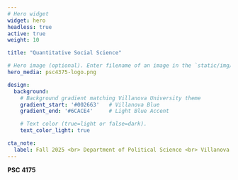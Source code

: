 ```yaml
---
# Hero widget
widget: hero
headless: true
active: true
weight: 10

title: "Quantitative Social Science"

# Hero image (optional). Enter filename of an image in the `static/img/` folder.
hero_media: psc4375-logo.png

design:
  background:
    # Background gradient matching Villanova University theme
    gradient_start: '#002663'   # Villanova Blue
    gradient_end: '#6CACE4'     # Light Blue Accent

    # Text color (true=light or false=dark).
    text_color_light: true

cta_note:
  label: Fall 2025 <br> Department of Political Science <br> Villanova University
---
```


**PSC 4175**
